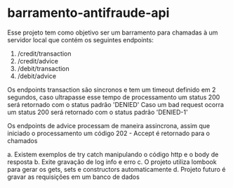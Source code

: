 # barramento-antifraude-api

Esse projeto tem como objetivo ser um barramento para chamadas à um servidor local que contém os seguintes endpoints:
1. /credit/transaction
2. /credit/advice
3. /debit/transaction
4. /debit/advice

Os endpoints transaction são sincronos e tem um timeout definido em 2 segundos, caso ultrapasse esse tempo de processamento um status 200 será retornado com o status padrão 'DENIED'
Caso um bad request ocorra um status 200 será retornado com o status padrão 'DENIED-1'

Os endpoints de advice processam de maneira assincrona, assim que iniciado o processamento um código 202 - Accept é retornado para o chamados

a. Existem exemplos de try catch manipulando o código http e o body de resposta
b. Exite gravação de log info e erro
c. O projeto utiliza lombook para gerar os gets, sets e constructors automaticamente
d. Projeto futuro é gravar as requisições em um banco de dados